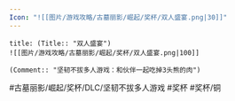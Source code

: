 ```yaml
---
Icon: "![[图片/游戏攻略/古墓丽影/崛起/奖杯/双人盛宴.png|30]]"
---
```

```ad-common-bronze-trophy
title: (Title:: "双人盛宴")
![[图片/游戏攻略/古墓丽影/崛起/奖杯/双人盛宴.png|100]]

(Comment:: "坚韧不拔多人游戏：和伙伴一起吃掉3头熊的肉")
```

#古墓丽影/崛起/奖杯/DLC/坚韧不拔多人游戏 #奖杯 #奖杯/铜
